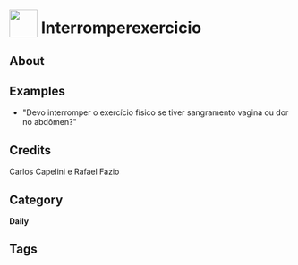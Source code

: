 # <img src="https://raw.githack.com/FortAwesome/Font-Awesome/master/svgs/solid/robot.svg" card_color="#22A7F0" width="50" height="50" style="vertical-align:bottom"/> Interromperexercicio


## About


## Examples
* "Devo interromper o exercício físico se tiver sangramento vagina ou dor no abdômen?"

## Credits
Carlos Capelini e Rafael Fazio

## Category
**Daily**

## Tags

